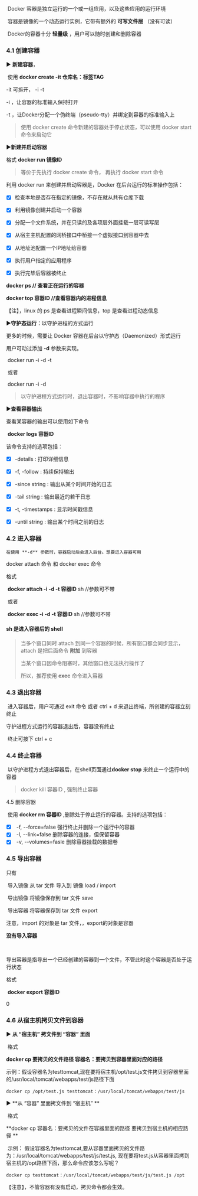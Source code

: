 ​	Docker 容器是独立运行的一个或一组应用，以及这些应用的运行环境	

​	容器是镜像的一个动态运行实例，它带有额外的 **可写文件层** （没有可读）

​	Docker的容器十分 **轻量级** ，用户可以随时创建和删除容器

### 4.1 创建容器

▶ **新建容器**，

​	使用 **docker create -it 仓库名：标签TAG**

-it 可拆开， -i -t

-i ，让容器的标准输入保持打开

-t ，让Docker分配一个伪终端（pseudo-tty）并绑定到容器的标准输入上

> 使用 docker create 命令新建的容器处于停止状态，可以使用 docker start 命令来启动它

▶**新建并启动容器**

格式
	 **docker run 镜像ID**

> 等价于先执行 docker create 命令， 再执行 docker start 命令

利用 docker run 来创建并启动容器是，Docker 在后台运行的标准操作包括：

- [x] 检查本地是否存在指定的镜像，不存在就从共有仓库下载
- [x] 利用镜像创建并启动一个容器
- [x] 分配一个文件系统，并在只读的及各项层外面挂载一层可读写层
- [x] 从宿主主机配置的网桥接口中桥接一个虚拟接口到容器中去
- [x] 从地址池配置一个IP地址给容器
- [x] 执行用户指定的应用程序
- [x] 执行完毕后容器被终止



**docker ps                                    // 查看正在运行的容器**

**docker top 容器ID                    //查看容器内的进程信息**

【注】，linux 的 ps 是查看进程瞬间信息，top 是查看进程动态信息



 ▶**守护态运行**：以守护进程的方式运行

更多的时候，需要让 Docker 容器在后台以守护态（Daemonized）形式运行

用户可动过添加 **-d** 参数来实现。

​	docker run -i -d -t

​	或者

​	docker run -i -d

> 以守护进程方式运行时，退出容器时，不影响容器中执行的程序



▶**查看容器输出**

查看某容器的输出可以使用如下命令

​	 **docker logs 容器ID**

该命令支持的选项包括：

- [x] -details             : 打印详细信息
- [x] -f, -follow         : 持续保持输出
- [x] -since string    : 输出从某个时间开始的日志
- [x] -tail string        : 输出最近的若干日志
- [x] -t,  -timestamps  : 显示时间戳信息
- [x] -until string      :  输出某个时间之前的日志



### 4.2 进入容器

 	在使用 **-d** 参数时，容器启动后会进入后台。想要进入容器可用

docker attach 命令 和 docker exec 命令

格式

​	 **docker attach -i -d -t 容器ID** sh                //参数可不带

​	或者

​	 **docker exec -i -d -t 容器ID** sh                //参数可不带

#### sh 是进入容器后的 shell

> 当多个窗口同时 attach 到同一个容器的时候，所有窗口都会同步显示，attach 是把后面命令 **附加** 到容器
>
> 当某个窗口因命令阻塞时，其他窗口也无法执行操作了
>
> 所以，推荐使用 **exec** 命令进入容器

### 4.3 退出容器

​	进入容器后，用户可通过 exit 命令 或者 ctrl + d 来退出终端，所创建的容器立刻终止

守护进程方式运行的容器退出后，容器没有终止

​	终止可按下 ctrl + c ​



### 4.4 终止容器

​	以守护进程方式退出容器后，在shell页面通过**docker stop** 来终止一个运行中的容器	

> docker kill 容器ID , 强制终止容器

4.5 删除容器

​	 使用 **docker rm 容器ID** ,删除处于停止运行的容器。支持的选项包括：           

- [x] ​      -f,       --force=false             强行终止并删除一个运行中的容器
- [x] ​      -l,       --link=false                删除容器的连接，但保留容器
- [x] ​      -v,      --volumes=fasle        删除容器挂载的数据卷

### 4.5 导出容器

只有  

​	导入镜像           从 tar 文件 导入到 镜像       load / import

​	导出镜像           将镜像保存到  tar 文件       save

​        导出容器           将容器保存到  tar 文件     export

注意，import 的对象是 tar 文件，，export的对象是容器

**没有导入容器** 

​       

导出容器是指导出一个已经创建的容器到一个文件，不管此时这个容器是否处于运行状态

格式

​	 **docker export 容器ID** 

0

### 4.6 从宿主机拷贝文件到容器

▶ **从 “宿主机” 拷文件到 “容器” 里面**

​      格式

**docker cp 要拷贝的文件路径 容器名：要拷贝到容器里面对应的路径**

​       示例：假设容器名为testtomcat,现在要将宿主机/opt/test.js文件拷贝到容器里面的/usr/local/tomcat/webapps/test/js路径下面

```
docker cp /opt/test.js testtomcat：/usr/local/tomcat/webapps/test/js
```



▶ **从 “容器” 里面拷文件到 “宿主机” **

​    格式

 **docker cp 容器名：要拷贝的文件在容器里面的路径       要拷贝到宿主机的相应路径 **

​     示例： 假设容器名为testtomcat,要从容器里面拷贝的文件路为：/usr/local/tomcat/webapps/test/js/test.js,  现在要将test.js从容器里面拷到宿主机的/opt路径下面，那么命令应该怎么写呢？

```
docker cp testtomcat：/usr/local/tomcat/webapps/test/js/test.js /opt
```

【注意】，不管容器有没有启动，拷贝命令都会生效。 